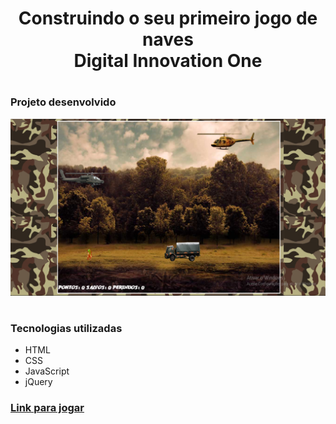 <h1 align="center">Construindo o seu primeiro jogo de naves<br>Digital Innovation One</h1>

#

<h3>Projeto desenvolvido</h3>

<p align="center"><img src="img-jogo.png" title="Jogo de Naves - DIO"></p>

#

<h3> Tecnologias utilizadas</h3>

- HTML
- CSS
- JavaScript
- jQuery

<h3><a href="https://jogo-naves-6iw4300sa-emanuellyfernandes.vercel.app/">Link para jogar</a></h3>
